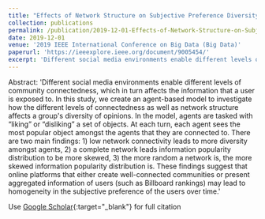 ```yaml
---
title: "Effects of Network Structure on Subjective Preference Diversity"
collection: publications
permalink: /publication/2019-12-01-Effects-of-Network-Structure-on-Subjective-Preference-Diversity
date: 2019-12-01
venue: '2019 IEEE International Conference on Big Data (Big Data)'
paperurl: 'https://ieeexplore.ieee.org/document/9005454/'
excerpt: 'Different social media environments enable different levels of community connectedness, which in turn affects the information that a user is exposed to. In this study, we create an agent-based model to investigate how the different levels of connectedness as well as network structure affects a group&apos;s diversity of opinions. In the model, agents are tasked with “liking” or “disliking” a set of obje...'
---
```

Abstract: 'Different social media environments enable different levels of community connectedness, which in turn affects the information that a user is exposed to. In this study, we create an agent-based model to investigate how the different levels of connectedness as well as network structure affects a group&apos;s diversity of opinions. In the model, agents are tasked with “liking” or “disliking” a set of objects. At each turn, each agent sees the most popular object amongst the agents that they are connected to. There are two main findings: 1) low network connectivity leads to more diversity amongst agents, 2) a complete network leads information popularity distribution to be more skewed, 3) the more random a network is, the more skewed information popularity distribution is. These findings suggest that online platforms that either create well-connected communities or present aggregated information of users (such as Billboard rankings) may lead to homogeneity in the subjective preference of the users over time.'

Use [Google Scholar](https://scholar.google.com/scholar?q=Effects+of+Network+Structure+on+Subjective+Preference+Diversity){:target="_blank"} for full citation